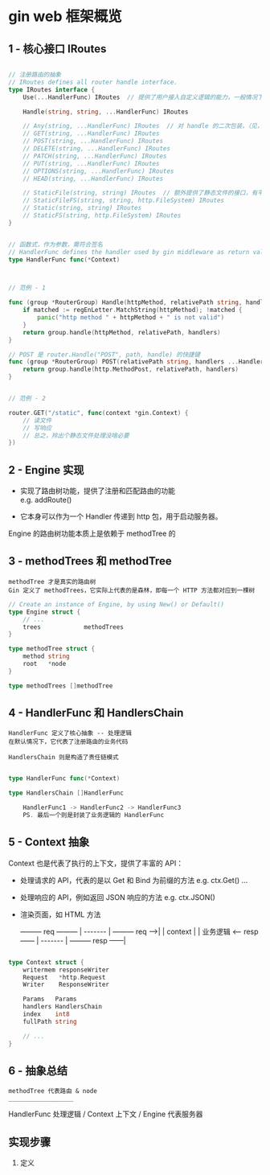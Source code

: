 
# gin web 框架概览


## 1 - 核心接口 IRoutes

```go

// 注册路由的抽象
// IRoutes defines all router handle interface.
type IRoutes interface {
	Use(...HandlerFunc) IRoutes  // 提供了用户接入自定义逻辑的能力，一般情况下也被看作是插件机制

	Handle(string, string, ...HandlerFunc) IRoutes

	// Any(string, ...HandlerFunc) IRoutes  // 对 handle 的二次包装，（见，范例 - 1）
	// GET(string, ...HandlerFunc) IRoutes
	// POST(string, ...HandlerFunc) IRoutes
	// DELETE(string, ...HandlerFunc) IRoutes
	// PATCH(string, ...HandlerFunc) IRoutes
	// PUT(string, ...HandlerFunc) IRoutes
	// OPTIONS(string, ...HandlerFunc) IRoutes
	// HEAD(string, ...HandlerFunc) IRoutes

	// StaticFile(string, string) IRoutes  // 额外提供了静态文件的接口，有平替（见，范例 - 2）
	// StaticFileFS(string, string, http.FileSystem) IRoutes
	// Static(string, string) IRoutes
	// StaticFS(string, http.FileSystem) IRoutes
}


// 函数式，作为参数，需符合签名
// HandlerFunc defines the handler used by gin middleware as return value.
type HandlerFunc func(*Context)



// 范例 - 1

func (group *RouterGroup) Handle(httpMethod, relativePath string, handlers ...HandlerFunc) IRoutes {
	if matched := regEnLetter.MatchString(httpMethod); !matched {
		panic("http method " + httpMethod + " is not valid")
	}
	return group.handle(httpMethod, relativePath, handlers)
}

// POST 是 router.Handle("POST", path, handle) 的快捷键
func (group *RouterGroup) POST(relativePath string, handlers ...HandlerFunc) IRoutes {
	return group.handle(http.MethodPost, relativePath, handlers)
}


// 范例 - 2

router.GET("/static", func(context *gin.Context) {
    // 读文件
    // 写响应
    // 总之，拎出个静态文件处理没啥必要
})

```




## 2 - Engine 实现

- 实现了路由树功能，提供了注册和匹配路由的功能      
    e.g. addRoute()


- 它本身可以作为一个 Handler 传递到 http 包，用于启动服务器。

Engine 的路由树功能本质上是依赖于 methodTree 的



## 3 - methodTrees 和 methodTree

    methodTree 才是真实的路由树
    Gin 定义了 methodTrees，它实际上代表的是森林，即每一个 HTTP 方法都对应到一棵树

```go
// Create an instance of Engine, by using New() or Default()
type Engine struct {
    // ...
	trees            methodTrees
}

type methodTree struct {
	method string
	root   *node
}

type methodTrees []methodTree

```


## 4 - HandlerFunc 和 HandlersChain

    HandlerFunc 定义了核心抽象 -- 处理逻辑
    在默认情况下，它代表了注册路由的业务代码

    HandlersChain 则是构造了责任链模式

```go

type HandlerFunc func(*Context)

type HandlersChain []HandlerFunc 

    HandlerFunc1 -> HandlerFunc2 -> HandlerFunc3     
    PS. 最后一个则是封装了业务逻辑的 HandlerFunc 
```




## 5 - Context 抽象

Context 也是代表了执行的上下文，提供了丰富的 API：

- 处理请求的 API，代表的是以 Get 和 Bind 为前缀的方法 e.g. ctx.Get() ... 
- 处理响应的 API，例如返回 JSON 响应的方法 e.g. ctx.JSON()
- 渲染页面，如 HTML 方法

    ——— req ——— | ------- | ——— req ——>|
                | context |            | 业务逻辑
    <—— resp —— | ------- | ——— resp ——|

```go    

type Context struct {
	writermem responseWriter
	Request   *http.Request
	Writer    ResponseWriter

	Params   Params
	handlers HandlersChain
	index    int8
	fullPath string

    // ...
}

```



## 6 - 抽象总结

    methodTree 代表路由 & node 
    __________________

HandlerFunc 处理逻辑 / Context 上下文 / Engine 代表服务器






## 实现步骤

1. 定义 